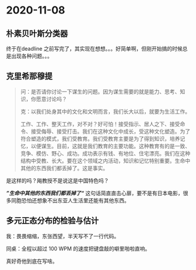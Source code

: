# 2020-11-08

## 朴素贝叶斯分类器

终于在deadline 之前写完了，其实现在想想。。。好简单啊，但刚开始搞的时候总是出现各种问题。。。

## 克里希那穆提

> 问：是否请你讨论一下谋生的问题。因为谋生需要的就是能力、思考、知识，你愿意讨论吗？
>
> 克：以我们处身其中的文化和文明而言，我们长大以后，就要为生活工作。
>
> 工作、工作、整天工作，对不对？好可怕！接受指示、居人之下、接受命令、接受侮辱、接受打击。我们在这种文化中成长，受这种文化塑造。为了符合塑造的模式，我们受教育。我们受教育主要是为了得到知识，培养记忆，以便谋生。目前，这就是我们教育的主要功能。这种教育有的是一致、竞争、模仿、野心、成功。成功表示有钱、有地位、住宅漂亮。我们在这种结构中受教、长大。要在这个领域之内活动，知识和记忆特别重要。生命中其他的东西我们都丢掉了。这是事实。

是这样的吗？飚教授不是说这是中国特色吗？

***”生命中其他的东西我们都丢掉了“*** 这句话简直直击心扉，要不是有日本电影，很多同胞恐怕还想象不出东亚人生活里还能有其他东西。

## 多元正态分布的检验与估计

我：畏畏缩缩，东张西望，半天写不了一行代码。

同桌：全程以超过 100 WPM 的速度把键盘敲的噼里啪啦直响。

真好奇他到底在写啥。


